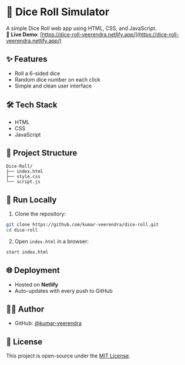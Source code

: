 # 🎲 Dice Roll Simulator  
A simple Dice Roll web app using HTML, CSS, and JavaScript.  
🔗 **Live Demo**: [https://dice-roll-veerendra.netlify.app/](https://dice-roll-veerendra.netlify.app/)

## ✨ Features  
- Roll a 6-sided dice  
- Random dice number on each click  
- Simple and clean user interface  

## 🛠️ Tech Stack  
- HTML  
- CSS  
- JavaScript  

## 📁 Project Structure  
```
Dice-Roll/
├── index.html
├── style.css
└── script.js
```

## 🚀 Run Locally  
1. Clone the repository:  
```bash
git clone https://github.com/kumar-veerendra/dice-roll.git  
cd dice-roll  
```

2. Open `index.html` in a browser:  
```bash
start index.html  
```

## 🌐 Deployment  
- Hosted on **Netlify**  
- Auto-updates with every push to GitHub  

## 👨‍💻 Author  
- GitHub: [@kumar-veerendra](https://github.com/kumar-veerendra)  

## 📃 License  
This project is open-source under the [MIT License](LICENSE).
